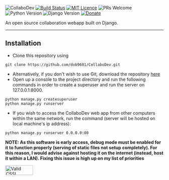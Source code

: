 ![CollaboDev](https://imgur.com/Vj1C4fO.png)
[![Build Status](https://travis-ci.org/dob9601/CollaboDev.svg?branch=master)](https://travis-ci.org/dob9601/CollaboDev) [![MIT Licence](https://img.shields.io/badge/license-MIT-blue.svg)](https://opensource.org/licenses/mit-license.php) ![PRs Welcome](https://img.shields.io/badge/PRs-welcome-brightgreen.svg) 
![Python Version](https://img.shields.io/badge/python-3.x-blue.svg) ![Django Version](https://img.shields.io/badge/django%20version-2.0-blue.svg)
 [![Donate](https://img.shields.io/badge/Donate-PayPal-green.svg)](http://www.paypal.me/dob9601)

An open source collaboration webapp built on Django.

---

## Installation

 - Clone this repository using 
 ```
 git clone https://github.com/dob9601/CollaboDev.git
 ```
 - Alternatively, if you don't wish to use Git, download the repository [here](https://github.com/dob9601/CollaboDev/archive/master.zip)
 - Open up a console to the project directory and run the following commands in order to create a superuser and run the server on 127.0.0.1:8000.
 ```
 python manage.py createsuperuser
 python manage.py runserver
 ```
 - If you wish to access the CollaboDev web app from other computers within the same network, run the command (server will be hosted on local machine's ip address):
 ```
 python manage.py runserver 0.0.0.0:80 
 ```
 
**NOTE: As this software is early access, debug mode must be enabled for it to function properly (serving of static files not setup completely). For this reason, I would advise against hosting it on the internet (instead, host it within a LAN). Fixing this issue is high up on my list of priorities**

<p>
    <a href="http://jigsaw.w3.org/css-validator/check/referer">
        <img style="border:0;width:88px;height:31px"
            src="http://jigsaw.w3.org/css-validator/images/vcss"
            alt="Valid CSS!" />
    </a>
</p>
